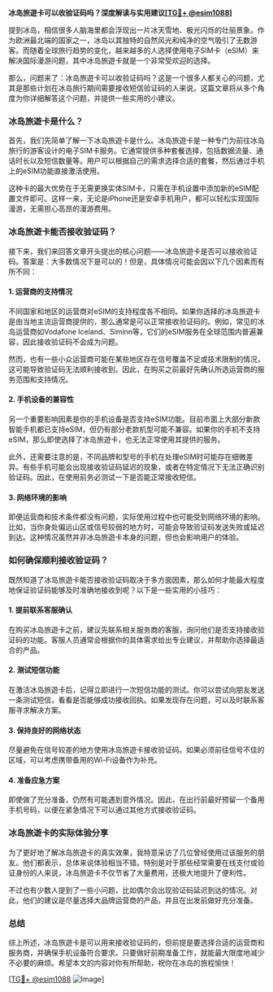 **冰岛旅遊卡可以收验证码吗？深度解读与实用建议[[TG💪+ @esim1088](https://t.me/s/esim1088)]**

提到冰岛，相信很多人脑海里都会浮现出一片冰天雪地、极光闪烁的壮丽景象。作为欧洲最北端的国家之一，冰岛以其独特的自然风光和纯净的空气吸引了无数游客。而随着全球旅行趋势的变化，越来越多的人选择使用电子SIM卡（eSIM）来解决国际漫游问题，其中冰岛旅遊卡就是一个非常受欢迎的选择。

那么，问题来了：冰岛旅遊卡可以收验证码吗？这是一个很多人都关心的问题，尤其是那些计划在冰岛旅行期间需要接收短信验证码的人来说。这篇文章将从多个角度为你详细解答这个问题，并提供一些实用的小建议。

### 冰岛旅遊卡是什么？

首先，我们先简单了解一下冰岛旅遊卡是什么。冰岛旅遊卡是一种专门为前往冰岛旅行的游客设计的电子SIM卡服务。它通常提供多种套餐选择，包括数据流量、通话时长以及短信数量等。用户可以根据自己的需求选择合适的套餐，然后通过手机上的eSIM功能直接激活使用。

这种卡的最大优势在于无需更换实体SIM卡，只需在手机设置中添加新的eSIM配置文件即可。这样一来，无论是iPhone还是安卓手机用户，都可以轻松实现国际漫游，无需担心高昂的漫游费用。

### 冰岛旅遊卡能否接收验证码？

接下来，我们来回答文章开头提出的核心问题——冰岛旅遊卡是否可以接收验证码。答案是：大多数情况下是可以的！但是，具体情况可能会因以下几个因素而有所不同：

#### 1. **运营商的支持情况**
   不同国家和地区的运营商对eSIM的支持程度各不相同。如果你选择的冰岛旅遊卡是由当地主流运营商提供的，那么通常是可以正常接收验证码的。例如，常见的冰岛运营商如Vodafone Iceland、Siminn等，它们的eSIM服务在全球范围内普遍兼容，因此接收验证码不会成为问题。

   然而，也有一些小众运营商可能在某些地区存在信号覆盖不足或技术限制的情况，这可能导致验证码无法顺利接收到。因此，在购买之前最好先确认所选运营商的服务范围和支持情况。

#### 2. **手机设备的兼容性**
   另一个重要影响因素是你的手机设备是否支持eSIM功能。目前市面上大部分新款智能手机都已支持eSIM，但仍有部分老款机型可能不兼容。如果你的手机不支持eSIM，那么即使选择了冰岛旅遊卡，也无法正常使用其提供的服务。

   此外，还需要注意的是，不同品牌和型号的手机在处理eSIM时可能存在细微差异。有些手机可能会出现接收验证码延迟的现象，或者在特定情况下无法正确识别验证码。因此，在使用前务必测试一下是否能正常接收短信。

#### 3. **网络环境的影响**
   即便运营商和技术条件都没有问题，实际使用过程中也可能受到网络环境的影响。比如，当你身处偏远山区或信号较弱的地方时，可能会导致验证码发送失败或延迟到达。这种情况虽然并非冰岛旅遊卡本身的问题，但也会影响用户的体验。

### 如何确保顺利接收验证码？

既然知道了冰岛旅遊卡能否接收验证码取决于多方面因素，那么如何才能最大程度地保证验证码能够及时准确地接收到呢？以下是一些实用的小技巧：

#### 1. **提前联系客服确认**
   在购买冰岛旅遊卡之前，建议先联系相关服务商的客服，询问他们是否支持接收验证码的功能。客服人员通常会根据你的具体需求给出专业建议，并帮助你选择最适合的产品。

#### 2. **测试短信功能**
   在激活冰岛旅遊卡后，记得立即进行一次短信功能的测试。你可以尝试向朋友发送一条测试短信，看看是否能够成功接收回执。如果发现存在问题，可以及时联系客服寻求解决方案。

#### 3. **保持良好的网络状态**
   尽量避免在信号较差的地方使用冰岛旅遊卡接收验证码。如果必须前往信号不佳的区域，可以考虑携带备用的Wi-Fi设备作为补充。

#### 4. **准备应急方案**
   即使做了充分准备，仍然有可能遇到意外情况。因此，在出行前最好预留一个备用手机号码，以便在紧急情况下可以通过其他方式接收验证码。

### 冰岛旅遊卡的实际体验分享

为了更好地了解冰岛旅遊卡的真实效果，我特意采访了几位曾经使用过该服务的朋友。他们都表示，总体来说体验相当不错。特别是对于那些经常需要在线支付或验证身份的人来说，冰岛旅遊卡不仅节省了大量费用，还极大地提升了便利性。

不过也有少数人提到了一些小问题，比如偶尔会出现验证码延迟到达的情况。对此，他们的建议是尽量选择大品牌运营商的产品，并且在出发前做好充分准备。

### 总结

综上所述，冰岛旅遊卡是可以用来接收验证码的，但前提是要选择合适的运营商和服务商，并确保手机设备符合要求。只要做好前期准备工作，就能最大限度地减少不必要的麻烦。希望本文的内容对你有所帮助，祝你在冰岛的旅程愉快！

[[TG💪+ @esim1088](https://t.me/s/esim1088) ![Image](https://i.postimg.cc/4NQfJmqS/Snipaste-2025-05-13-00-14-12.png)]